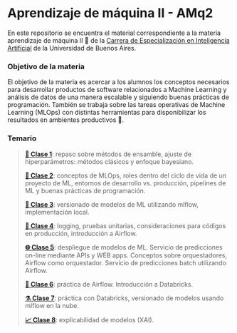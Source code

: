 # Aprendizaje de máquina II - AMq2
En este repositorio se encuentra el material correspondiente a la materia aprendizaje de máquina II 🤖 de la [Carrera de Especialización en Inteligencia Artificial](https://lse.posgrados.fi.uba.ar/posgrados/especializaciones/inteligencia-artificial) de la Universidad de Buenos Aires.  

### Objetivo de la materia
El objetivo de la materia es acercar a los alumnos los conceptos necesarios para desarrollar productos de software relacionados a Machine Learning y análisis de datos de una manera escalable y siguiendo buenas prácticas de programación. También se trabaja sobre las tareas operativas de Machine Learning (MLOps) con distintas herramientas para disponibilizar los resultados en ambientes productivos 🚀.

### Temario
>**[:jigsaw: Clase 1](https://github.com/FIUBA-Posgrado-Inteligencia-Artificial/aprendizaje_maquina_II/tree/main/Clase%201%20-%20Ensambles%20y%20HPs)**: repaso sobre métodos de ensamble, ajuste de hiperparámetros: métodos clásicos y enfoque bayesiano.
>
>**[:busts_in_silhouette: Clase 2](https://github.com/FIUBA-Posgrado-Inteligencia-Artificial/aprendizaje_maquina_II/tree/main/Clase%202%20-%20MLOps%20y%20buenas%20pr%C3%A1cticas)**: conceptos de MLOps, roles dentro del ciclo de vida de un proyecto de ML, entornos de desarrollo vs. producción, pipelines de ML y buenas prácticas de programación.
>
>**[:test_tube: Clase 3](https://github.com/FIUBA-Posgrado-Inteligencia-Artificial/aprendizaje_maquina_II/tree/main/Clase%203%20-%20Mlflow)**: versionado de modelos de ML utilizando mlflow, implementación local.
>
>**[:memo: Clase 4](https://github.com/FIUBA-Posgrado-Inteligencia-Artificial/aprendizaje_maquina_II/tree/main/Clase%204%20-%20Logging%2C%20pruebas%20unitarias%2C%20custom%20model%2C%20git%20e%20introducci%C3%B3n%20a%20Airflow)**: logging, pruebas unitarias, consideraciones para códigos en producción, introducción a Airflow.
>
>**[:globe_with_meridians: Clase 5](https://github.com/FIUBA-Posgrado-Inteligencia-Artificial/aprendizaje_maquina_II/tree/main/Clase%205%20-%20APIs%20Web%20apps)**: despliegue de modelos de ML. Servicio de predicciones on-line mediante APIs y WEB apps. Conceptos sobre orquestadores, Airflow como orquestador. Servicio de predicciones batch utilizando Airflow.
>
>**[:bricks: Clase 6](https://github.com/FIUBA-Posgrado-Inteligencia-Artificial/aprendizaje_maquina_II/tree/main/Clase%206%20-%20Pr%C3%A1ctica%20Airflow)**: práctica de Airflow. Introducción a Databricks.
>
>**[:alembic: Clase 7](https://github.com/FIUBA-Posgrado-Inteligencia-Artificial/aprendizaje_maquina_II/tree/main/Clase%207%20-%20Databricks%2C%20repaso%20TP)**: práctica con Databricks, versionado de modelos usando mlflow en la nube.
>
>**[📈 Clase 8](https://github.com/FIUBA-Posgrado-Inteligencia-Artificial/aprendizaje_maquina_II/tree/main/Clase%208%20-%20XAI)**: explicabilidad de modelos (XAI).
>
